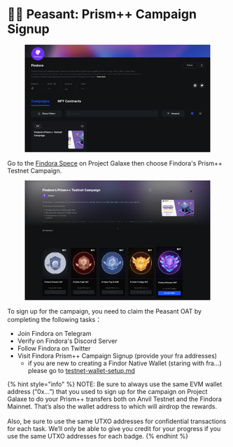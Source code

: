 # 👨🌾 Peasant: Prism++ Campaign Signup

<figure><img src="../../../../.gitbook/assets/image (25).png" alt=""><figcaption></figcaption></figure>

Go to the [Findora Spece](https://galxe.com/Findora/campaign/GCi1YUKd12) on Project Galaxe then choose Findora's Prism++ Testnet Campaign.&#x20;

<figure><img src="../../../../.gitbook/assets/image (26).png" alt=""><figcaption></figcaption></figure>

To sign up for the campaign, you need to claim the Peasant OAT by completing the following tasks：

* Join Findora on Telegram
* Verify on Findora's Discord Server
* Follow Findora on Twitter
* Visit Findora Prism++ Campaign Signup (provide your fra addresses)&#x20;
  * if you are new to creating a Findor Native Wallet (staring with fra...) please go to [testnet-wallet-setup.md](testnet-wallet-setup.md "mention")

{% hint style="info" %}
NOTE: Be sure to always use the same EVM wallet address (“0x…”) that you used to sign up for the campaign on Project Galaxe to do your Prism++ transfers both on Anvil Testnet and the Findora Mainnet. That’s also the wallet address to which will airdrop the rewards.\
\
Also, be sure to use the same UTXO addresses for confidential transactions for each task. We’ll only be able to give you credit for your progress if you use the same UTXO addresses for each badge.
{% endhint %}



